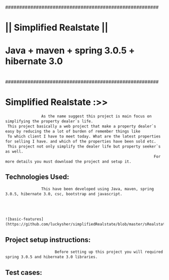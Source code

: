 #######################################################
#      	   || Simplified Realstate  ||                #
#                                                     #
#    Java + maven + spring 3.0.5 + hibernate 3.0      #
#                                                     #  
#######################################################


Simplified Realstate :>>      
=====================   
   					As the name suggest this project is main focus on simplifying the property dealer`s life.
   	 This project basically a web project that make a property dealer`s easy by reducing the a lot of burden of remember things like
   	 To which client I have to meet today. What are the latest properties for selling I have. and which of the properties have been sold etc.
   	 This project not only simplify the dealer life but property seeker`s as well.
   	                                                                  For more details you must download the project and setup it.
 
 
 
 Technologies Used: 
 ------------------
                    This have been developed using Java, maven, spring 3.0.5, hibernate 3.0, csc, bootstrap and javascript.
 
 


	![basic-features](https://github.com/luckysher/simplifiedRealstate/blob/master/sRealstate.png)
 
 
 
 Project setup instructions:
 --------------------------
                          Before setting up this project you will required spring 3.0.5 and hibernate 3.0 libraries.
 
 
 
 Test cases:
 ----------
